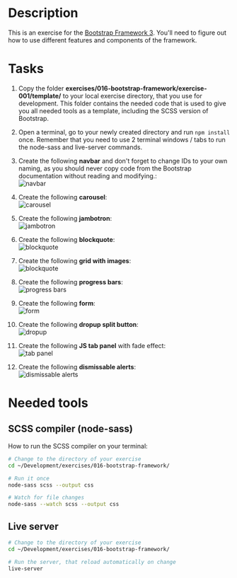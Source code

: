 # Description

This is an exercise for the [Bootstrap Framework 3](https://getbootstrap.com/docs/3.3/). You'll need to figure out how to use different features and components of the framework.

# Tasks

1. Copy the folder **exercises/016-bootstrap-framework/exercise-001/template/** to your local exercise directory, that you use for development. This folder contains the needed code that is used to give you all needed tools as a template, including the SCSS version of Bootstrap.

1. Open a terminal, go to your newly created directory and run ```npm install``` once. Remember that you need to use 2 terminal windows / tabs to run the node-sass and live-server commands.

1. Create the following **navbar** and don't forget to change IDs to your own naming, as you should never copy code from the Bootstrap documentation without reading and modifying.:<br>![navbar](https://github.com/noreading/dci-fbw5/raw/master/exercises/016-bootstrap-framework/exercise-001/images/001-navbar.png)

1. Create the following **carousel**:<br>![carousel](https://github.com/noreading/dci-fbw5/raw/master/exercises/016-bootstrap-framework/exercise-001/images/002-carousel.png)

1. Create the following **jambotron**:<br>![jambotron](https://github.com/noreading/dci-fbw5/raw/master/exercises/016-bootstrap-framework/exercise-001/images/003-jambotron.png)

1. Create the following **blockquote**:<br>![blockquote](https://github.com/noreading/dci-fbw5/raw/master/exercises/016-bootstrap-framework/exercise-001/images/004-blockquote.png)

1. Create the following **grid with images**:<br>![blockquote](https://github.com/noreading/dci-fbw5/raw/master/exercises/016-bootstrap-framework/exercise-001/images/005-images.png)

1. Create the following **progress bars**:<br>![progress bars](https://github.com/noreading/dci-fbw5/raw/master/exercises/016-bootstrap-framework/exercise-001/images/006-progress.png)

1. Create the following **form**:<br>![form](https://github.com/noreading/dci-fbw5/raw/master/exercises/016-bootstrap-framework/exercise-001/images/007-form.png)

1. Create the following **dropup split button**:<br>![dropup](https://github.com/noreading/dci-fbw5/raw/master/exercises/016-bootstrap-framework/exercise-001/images/008-dropup-split.png)

1. Create the following **JS tab panel** with fade effect:<br>![tab panel](https://github.com/noreading/dci-fbw5/raw/master/exercises/016-bootstrap-framework/exercise-001/images/009-tab-panel.png)

1. Create the following **dismissable alerts**:<br>![dismissable alerts](https://github.com/noreading/dci-fbw5/raw/master/exercises/016-bootstrap-framework/exercise-001/images/010-dismissable-alerts.png)

# Needed tools

## SCSS compiler (node-sass)

How to run the SCSS compiler on your terminal:

```bash
# Change to the directory of your exercise
cd ~/Development/exercises/016-bootstrap-framework/

# Run it once
node-sass scss --output css

# Watch for file changes
node-sass --watch scss --output css
```

## Live server

```bash
# Change to the directory of your exercise
cd ~/Development/exercises/016-bootstrap-framework/

# Run the server, that reload automatically on change
live-server
```